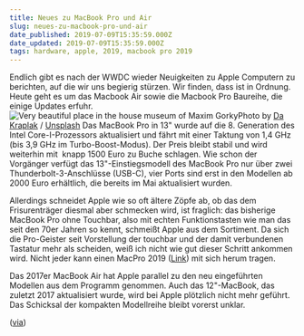```yaml
---
title: Neues zu MacBook Pro und Air
slug: neues-zu-macbook-pro-und-air
date_published: 2019-07-09T15:35:59.000Z
date_updated: 2019-07-09T15:35:59.000Z
tags: hardware, apple, 2019, macbook pro 2019
---
```


Endlich gibt es nach der WWDC wieder Neuigkeiten zu Apple Computern zu berichten, auf die wir uns begierig stürzen. Wir finden, dass ist in Ordnung. Heute geht es um das Macbook Air sowie die Macbook Pro Baureihe, die einige Updates erfuhr.
![Very beautiful place in the house museum of Maxim Gorky](https://images.unsplash.com/photo-1530819568329-97653eafbbfa?ixlib=rb-1.2.1&amp;q=80&amp;fm=jpg&amp;crop=entropy&amp;cs=tinysrgb&amp;w=1080&amp;fit=max&amp;ixid=eyJhcHBfaWQiOjExNzczfQ)Photo by [Da Kraplak](https://unsplash.com/@darya_kraplak?utm_source=ghost&utm_medium=referral&utm_campaign=api-credit) / [Unsplash](https://unsplash.com/?utm_source=ghost&utm_medium=referral&utm_campaign=api-credit)
Das MacBook Pro in 13" wurde auf die 8. Generation des Intel Core-I-Prozessors aktualisiert und fährt mit einer Taktung von 1,4 GHz (bis 3,9 GHz im Turbo-Boost-Modus). Der Preis bleibt stabil und wird weiterhin mit  knapp 1500 Euro zu Buche schlagen. Wie schon der Vorgänger verfügt das 13"-Einstiegsmodell des MacBook Pro nur über zwei Thunderbolt-3-Anschlüsse (USB-C), vier Ports sind erst in den Modellen ab 2000 Euro erhältlich, die bereits im Mai aktualisiert wurden. 

Allerdings schneidet Apple wie so oft ältere Zöpfe ab, ob das dem Frisurenträger diesmal aber schmecken wird, ist fraglich: das bisherige MacBook Pro ohne Touchbar, also mit echten Funktionstasten wie man das seit den 70er Jahren so kennt, schmeißt Apple aus dem Sortiment. Da sich die Pro-Geister seit Vorstellung der touchbar und der damit verbundenen Tastatur mehr als scheiden, weiß ich nicht wie gut dieser Schritt ankommen wird. Nicht jeder kann einen MacPro 2019 ([Link](__GHOST_URL__/macpro7-1-die-neue-kasereibe/)) mit sich herum tragen. 

Das 2017er MacBook Air hat Apple parallel zu den neu eingeführten Modellen aus dem Programm genommen. Auch das 12"-MacBook, das zuletzt 2017 aktualisiert wurde, wird bei Apple plötzlich nicht mehr geführt. Das Schicksal der kompakten Modellreihe bleibt vorerst unklar. 

([via](https://www.heise.de/mac-and-i/meldung/Neue-MacBooks-Air-wird-billiger-Pro-nur-noch-mit-Touch-Bar-4466400.html))
